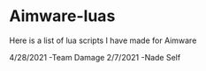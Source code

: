 # Aimware-luas

Here is a list of lua scripts I have made for Aimware

4/28/2021 
 -Team Damage
2/7/2021
 -Nade Self
